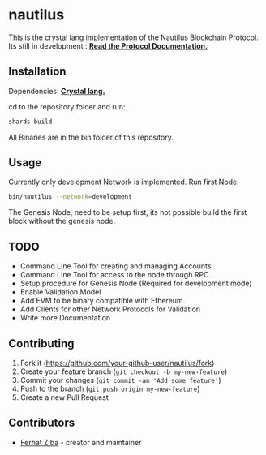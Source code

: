 # nautilus

This is the crystal lang implementation of the Nautilus Blockchain Protocol. 
Its still in development : **[Read the Protocol Documentation.](https://github.com/MeduseIO/nautilus/blob/master/doc/protocol.md)**

## Installation
Dependencies:
**[Crystal lang.](https://github.com/crystal-lang/crystal)**

cd to the repository folder and run:

```zsh
shards build
```

All Binaries are in the bin folder of this repository.

## Usage

Currently only development Network is implemented. Run first Node:

```zsh
bin/nautilus --network=development
```

The Genesis Node, need to be setup first, its not possible build the first block without the genesis node.

## TODO

- Command Line Tool for creating and managing Accounts
- Command Line Tool for access to the node through RPC.
- Setup procedure for Genesis Node (Required for development mode)
- Enable Validation Model
- Add EVM to be binary compatible with Ethereum.
- Add Clients for other Network Protocols for Validation
- Write more Documentation

## Contributing

1. Fork it (<https://github.com/your-github-user/nautilus/fork>)
2. Create your feature branch (`git checkout -b my-new-feature`)
3. Commit your changes (`git commit -am 'Add some feature'`)
4. Push to the branch (`git push origin my-new-feature`)
5. Create a new Pull Request

## Contributors

- [Ferhat Ziba](https://github.com/fero46) - creator and maintainer
